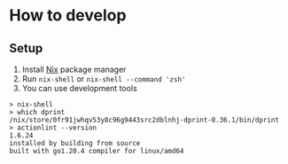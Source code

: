 # How to develop

## Setup

1. Install [Nix](https://nixos.org/) package manager
2. Run `nix-shell` or `nix-shell --command 'zsh'`
3. You can use development tools

```console
> nix-shell
> which dprint
/nix/store/0fr91jwhqv53y8c96g9443src2dblnhj-dprint-0.36.1/bin/dprint
> actionlint --version
1.6.24
installed by building from source
built with go1.20.4 compiler for linux/amd64
```
